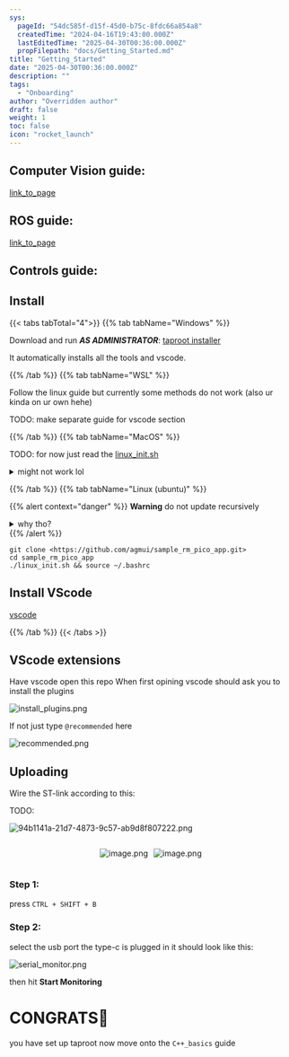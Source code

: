 ```yaml
---
sys:
  pageId: "54dc585f-d15f-45d0-b75c-8fdc66a854a8"
  createdTime: "2024-04-16T19:43:00.000Z"
  lastEditedTime: "2025-04-30T00:36:00.000Z"
  propFilepath: "docs/Getting_Started.md"
title: "Getting_Started"
date: "2025-04-30T00:36:00.000Z"
description: ""
tags:
  - "Onboarding"
author: "Overridden author"
draft: false
weight: 1
toc: false
icon: "rocket_launch"
---
```


## Computer Vision guide:

[link_to_page](86d45bc0-388b-4d26-8848-44f255f73d0e)

## ROS guide:

[link_to_page](3c76c1de-ec8f-46d6-8b0a-294005edc2d5)

## Controls guide:

## Install

{{< tabs tabTotal="4">}}
{{% tab tabName="Windows" %}}

Download and run _**AS ADMINISTRATOR**_: [taproot installer](https://github.com/Thornbots/TeachingFreshies/releases/tag/1.0)

It automatically installs all the tools and vscode.

{{% /tab %}}
{{% tab tabName="WSL" %}}

Follow the linux guide but currently some methods do not work (also ur kinda on ur own hehe)

TODO: make separate guide for vscode section

{{% /tab %}}
{{% tab tabName="MacOS" %}}

TODO: for now just read the [linux_init.sh](https://github.com/agmui/sample_rm_pico_app/blob/main/linux_init.sh)

<details>
<summary>might not work lol</summary>

`brew install libusb pkg-config`

Next install: [vscode](https://code.visualstudio.com/Download)

</details>

{{% /tab %}}
{{% tab tabName="Linux (ubuntu)" %}}

{{% alert context="danger" %}}
**Warning** do not update recursively
<details>
<summary>why tho?</summary>
There are some submodules that may go on for a while (like tinyusb) and I highly
recommend you don't need to get them.
If you want to see what submodules I update just look in `linux_init.sh`
</details>
{{% /alert %}}

```shell
git clone <https://github.com/agmui/sample_rm_pico_app.git>
cd sample_rm_pico_app
./linux_init.sh && source ~/.bashrc
```

## Install VScode

[vscode](https://code.visualstudio.com/Download)

{{% /tab %}}
{{< /tabs >}}

## VScode extensions

Have vscode open this repo
When first opining vscode should ask you to install the plugins

![install_plugins.png](https://prod-files-secure.s3.us-west-2.amazonaws.com/d518164a-d88e-44d1-a4ee-3adb3bd8bce0/89bd30f0-1825-4e77-867b-0a41ce370880/install_plugins.png?X-Amz-Algorithm=AWS4-HMAC-SHA256&X-Amz-Content-Sha256=UNSIGNED-PAYLOAD&X-Amz-Credential=ASIAZI2LB466UHBBXCP5%2F20250704%2Fus-west-2%2Fs3%2Faws4_request&X-Amz-Date=20250704T041918Z&X-Amz-Expires=3600&X-Amz-Security-Token=IQoJb3JpZ2luX2VjEBsaCXVzLXdlc3QtMiJHMEUCIHMldtq1K26EO%2F2LxYuAcyLDP089%2Bx9FT5fDk3sriDjJAiEAyyssQbb4pVc%2B5InVsECihAV6alLKoMLbuf7SH42cT6Qq%2FwMIJBAAGgw2Mzc0MjMxODM4MDUiDNpR7g7%2BUsAy8TcB6CrcAxpnu1Eln4Q3kZVhvG2Z6oI1bduUvjbdIjAFjoq9%2BaifoMLeTOhcQbmBTDWCq3N7prlrBmM0jhnw0Sedm7Tn8r3k0ej6ujBV062Hne6l8t%2FLZZY5G8x%2BU%2FWVgQlNczBlrSu%2BqmKKQV%2BT5zjfoeOc4BIXfLLMQl03vkl9%2F1KY8pwDcMBPGXKkp4gtgGeqmz1%2BPxie3fKRlPy4sjvFWYU0%2F8Eh1Psut0tWx2Kf1JJOWNH8tUPTs1ugavV9Sudw3nO8cGa1xvTJAgeG%2FVO4CqKN8EAs1wcMouv8Q%2BzRtd9AZi1zRCCZ4GdwsJO0QO8mjU38Z6uZ8wRGmvHvjoBJnC1PbYGavUm7r93Anky%2BYRfgCKFT6jUokLhydwT8K4gUVuUnNZDET%2BlwUP0urdErCmbTuETtAgb9aiklsIKcQp3LxPWo6ig2hPVOPMg4s3ZRAX45s2MuMei9cyUKeYjHwKE%2BUe6Fd07op4sAdK4%2FW0XzLz1A6a0tHu5U3nbV0QyvaS%2BLvj1y2l%2B5Paotno5JrpI8v1rdYXMS%2FsCtXMD5EtjREX0lDttUcYNM5y0NxDG5iiivUEGD1ZVPh%2F5JQYNh%2B6ocMLSnt8Pb%2FrcZDmGMYggoDZoiy9CIijGa%2BXaC5g%2BzMNeNncMGOqUBVHd2yLtp3spz12DKqsF9A7NDAVsCtNzdbfTaTmRVIeZfikDCKB5C03KVk%2FrET%2Bl62D6aNUiD86E5RsC%2FFnrOAEEzfSCCQUStZvRUHlhUQELyIHtiU25qcJWGywn0lFrS1hNx1iF%2BRe7Ic5SV%2BZPutOAnh6dc4NWqRO2I1N7JibaXQWimzZ3XxTlPy4974nq5nTBIYCP4yRMXXG2Ou20EkPvH8WOG&X-Amz-Signature=a4ffa33ecf1d7707b0689c1eb136cf8e7de31189bd4e8325b5e91b559f567e6d&X-Amz-SignedHeaders=host&x-amz-checksum-mode=ENABLED&x-id=GetObject)

If not just type `@recommended` here  

![recommended.png](https://prod-files-secure.s3.us-west-2.amazonaws.com/d518164a-d88e-44d1-a4ee-3adb3bd8bce0/61e661e9-5d85-4dfc-be0d-8d2097a5e793/recommended.png?X-Amz-Algorithm=AWS4-HMAC-SHA256&X-Amz-Content-Sha256=UNSIGNED-PAYLOAD&X-Amz-Credential=ASIAZI2LB466UHBBXCP5%2F20250704%2Fus-west-2%2Fs3%2Faws4_request&X-Amz-Date=20250704T041918Z&X-Amz-Expires=3600&X-Amz-Security-Token=IQoJb3JpZ2luX2VjEBsaCXVzLXdlc3QtMiJHMEUCIHMldtq1K26EO%2F2LxYuAcyLDP089%2Bx9FT5fDk3sriDjJAiEAyyssQbb4pVc%2B5InVsECihAV6alLKoMLbuf7SH42cT6Qq%2FwMIJBAAGgw2Mzc0MjMxODM4MDUiDNpR7g7%2BUsAy8TcB6CrcAxpnu1Eln4Q3kZVhvG2Z6oI1bduUvjbdIjAFjoq9%2BaifoMLeTOhcQbmBTDWCq3N7prlrBmM0jhnw0Sedm7Tn8r3k0ej6ujBV062Hne6l8t%2FLZZY5G8x%2BU%2FWVgQlNczBlrSu%2BqmKKQV%2BT5zjfoeOc4BIXfLLMQl03vkl9%2F1KY8pwDcMBPGXKkp4gtgGeqmz1%2BPxie3fKRlPy4sjvFWYU0%2F8Eh1Psut0tWx2Kf1JJOWNH8tUPTs1ugavV9Sudw3nO8cGa1xvTJAgeG%2FVO4CqKN8EAs1wcMouv8Q%2BzRtd9AZi1zRCCZ4GdwsJO0QO8mjU38Z6uZ8wRGmvHvjoBJnC1PbYGavUm7r93Anky%2BYRfgCKFT6jUokLhydwT8K4gUVuUnNZDET%2BlwUP0urdErCmbTuETtAgb9aiklsIKcQp3LxPWo6ig2hPVOPMg4s3ZRAX45s2MuMei9cyUKeYjHwKE%2BUe6Fd07op4sAdK4%2FW0XzLz1A6a0tHu5U3nbV0QyvaS%2BLvj1y2l%2B5Paotno5JrpI8v1rdYXMS%2FsCtXMD5EtjREX0lDttUcYNM5y0NxDG5iiivUEGD1ZVPh%2F5JQYNh%2B6ocMLSnt8Pb%2FrcZDmGMYggoDZoiy9CIijGa%2BXaC5g%2BzMNeNncMGOqUBVHd2yLtp3spz12DKqsF9A7NDAVsCtNzdbfTaTmRVIeZfikDCKB5C03KVk%2FrET%2Bl62D6aNUiD86E5RsC%2FFnrOAEEzfSCCQUStZvRUHlhUQELyIHtiU25qcJWGywn0lFrS1hNx1iF%2BRe7Ic5SV%2BZPutOAnh6dc4NWqRO2I1N7JibaXQWimzZ3XxTlPy4974nq5nTBIYCP4yRMXXG2Ou20EkPvH8WOG&X-Amz-Signature=664b8d0b20a111f0a8e401d6722a13cf06a687bb8ee84c66e6681933543fc038&X-Amz-SignedHeaders=host&x-amz-checksum-mode=ENABLED&x-id=GetObject)

## Uploading

Wire the ST-link according to this:

TODO:

![94b1141a-21d7-4873-9c57-ab9d8f807222.png](https://prod-files-secure.s3.us-west-2.amazonaws.com/d518164a-d88e-44d1-a4ee-3adb3bd8bce0/e5fad17d-ab82-4300-9f4c-505ab4b1202c/94b1141a-21d7-4873-9c57-ab9d8f807222.png?X-Amz-Algorithm=AWS4-HMAC-SHA256&X-Amz-Content-Sha256=UNSIGNED-PAYLOAD&X-Amz-Credential=ASIAZI2LB466UHBBXCP5%2F20250704%2Fus-west-2%2Fs3%2Faws4_request&X-Amz-Date=20250704T041918Z&X-Amz-Expires=3600&X-Amz-Security-Token=IQoJb3JpZ2luX2VjEBsaCXVzLXdlc3QtMiJHMEUCIHMldtq1K26EO%2F2LxYuAcyLDP089%2Bx9FT5fDk3sriDjJAiEAyyssQbb4pVc%2B5InVsECihAV6alLKoMLbuf7SH42cT6Qq%2FwMIJBAAGgw2Mzc0MjMxODM4MDUiDNpR7g7%2BUsAy8TcB6CrcAxpnu1Eln4Q3kZVhvG2Z6oI1bduUvjbdIjAFjoq9%2BaifoMLeTOhcQbmBTDWCq3N7prlrBmM0jhnw0Sedm7Tn8r3k0ej6ujBV062Hne6l8t%2FLZZY5G8x%2BU%2FWVgQlNczBlrSu%2BqmKKQV%2BT5zjfoeOc4BIXfLLMQl03vkl9%2F1KY8pwDcMBPGXKkp4gtgGeqmz1%2BPxie3fKRlPy4sjvFWYU0%2F8Eh1Psut0tWx2Kf1JJOWNH8tUPTs1ugavV9Sudw3nO8cGa1xvTJAgeG%2FVO4CqKN8EAs1wcMouv8Q%2BzRtd9AZi1zRCCZ4GdwsJO0QO8mjU38Z6uZ8wRGmvHvjoBJnC1PbYGavUm7r93Anky%2BYRfgCKFT6jUokLhydwT8K4gUVuUnNZDET%2BlwUP0urdErCmbTuETtAgb9aiklsIKcQp3LxPWo6ig2hPVOPMg4s3ZRAX45s2MuMei9cyUKeYjHwKE%2BUe6Fd07op4sAdK4%2FW0XzLz1A6a0tHu5U3nbV0QyvaS%2BLvj1y2l%2B5Paotno5JrpI8v1rdYXMS%2FsCtXMD5EtjREX0lDttUcYNM5y0NxDG5iiivUEGD1ZVPh%2F5JQYNh%2B6ocMLSnt8Pb%2FrcZDmGMYggoDZoiy9CIijGa%2BXaC5g%2BzMNeNncMGOqUBVHd2yLtp3spz12DKqsF9A7NDAVsCtNzdbfTaTmRVIeZfikDCKB5C03KVk%2FrET%2Bl62D6aNUiD86E5RsC%2FFnrOAEEzfSCCQUStZvRUHlhUQELyIHtiU25qcJWGywn0lFrS1hNx1iF%2BRe7Ic5SV%2BZPutOAnh6dc4NWqRO2I1N7JibaXQWimzZ3XxTlPy4974nq5nTBIYCP4yRMXXG2Ou20EkPvH8WOG&X-Amz-Signature=df240478ed5622745ff703095425146c18c1a5123b3714f197ebf2ae914ae40a&X-Amz-SignedHeaders=host&x-amz-checksum-mode=ENABLED&x-id=GetObject)

<div style="display: flex;flex-direction: row; column-gap:10px; max-width: 630px;justify-content: center;">
<div>

![image.png](https://prod-files-secure.s3.us-west-2.amazonaws.com/d518164a-d88e-44d1-a4ee-3adb3bd8bce0/210ecb78-1116-4d7b-b9b7-2292f66fa2c2/image.png?X-Amz-Algorithm=AWS4-HMAC-SHA256&X-Amz-Content-Sha256=UNSIGNED-PAYLOAD&X-Amz-Credential=ASIAZI2LB46632KT3HIH%2F20250704%2Fus-west-2%2Fs3%2Faws4_request&X-Amz-Date=20250704T041920Z&X-Amz-Expires=3600&X-Amz-Security-Token=IQoJb3JpZ2luX2VjEBsaCXVzLXdlc3QtMiJHMEUCIBWkIhbiT4y1l0UUDR7GQghBQ87%2Bde1YLPMCwMz%2Bv4%2BQAiEAvLFWe0ZoPqBdGqCF9Byco7AXsAEpqpkpKPPg9kBcSf8q%2FwMIJBAAGgw2Mzc0MjMxODM4MDUiDPHZQiusjNxTi5aXACrcA%2Ft2J2SHP3ViRglGVs1KVxAlzf977uGDym4ruoHYKDyTJvbevBCV7Qz5eS%2BIsuU%2FK1cHlFt8Pu6gCXJo8Rks%2FGmhwgzwnwJNYhg2L6ZeDfgMTc3cjHbxZMFZFQtd0d0rP3ldVWYr6OObGWoQx2EOqvkYLPeMCynRx55IWgiVnH6dj77zAtRgh9T3F7FIaMEcYKIRm%2F7UZ%2Fw1ajgD5WCeSrAlILj%2BcpKrHZYlISRMtoOAWb1dCHWJxGuI8vh56i2chkKZqgSHsHqEBBHFMMDyPHgama5PZtyc%2Fe2zN4Zz%2Bkkxh1yiFx87m%2BcymbpheLTe7n%2BH9OzfwcAQaiS2f8iGzE7ciQcIKRjXBMjJ94FOoekRHVhKE7OTd1TaUtyFkGR7C%2FJnT40KzS%2Fb7TmV1FihPGIBXC8sWjDzQqoTEnTDbxUvQmuqaE3Lzj5IET4ouSn9mnHXAqvnJ%2B6sLKQn2QlLUpLZvd7%2FwtqYuvp7y%2BhtSvWM1vL4ScM%2F44gxmBOFmgQbFyHx3RvZGW9yU4XPk%2FqRG6ygETK3aVF%2F6oTdrF91eubY6X4LvlpDeaF6au2sgzxYrMJ8u%2F%2FF3lmGqlut2F4K07l8iow0aJC%2FmbtfVvJ1YOPb500DJH8YY7jcsmrDMIGOncMGOqUByA2ErcstqH1WDM4z%2BlW8HhwzqEu9TYrrGD4EXvMzhyiSHlFYKhLYl%2FV5OyOcHAHtvUn4C4KkhztbMSAPBrO2XZVQrSsgr9Xhlhc5KIsMYHakA0%2FWDCx%2BOD1jbQppzQqeuXF8nEBKOGlVH2%2FEquSNT%2FSc%2Fthfo3JL4O3nbLXY%2FSX5gPpCRxNReWKFTv4yFaykK1zXs49o8PaJqa077Tz4hmh7h%2Fuq&X-Amz-Signature=2e91d60ac6c6cb8bc21b73ec1944995d6bf8c7ad0d0b28890418f07d94691bc6&X-Amz-SignedHeaders=host&x-amz-checksum-mode=ENABLED&x-id=GetObject)

</div>
<div>

![image.png](https://prod-files-secure.s3.us-west-2.amazonaws.com/d518164a-d88e-44d1-a4ee-3adb3bd8bce0/33a0fd0f-8ca6-4a86-8e09-26e95ded1fff/image.png?X-Amz-Algorithm=AWS4-HMAC-SHA256&X-Amz-Content-Sha256=UNSIGNED-PAYLOAD&X-Amz-Credential=ASIAZI2LB466YIS6OREY%2F20250704%2Fus-west-2%2Fs3%2Faws4_request&X-Amz-Date=20250704T041920Z&X-Amz-Expires=3600&X-Amz-Security-Token=IQoJb3JpZ2luX2VjEBsaCXVzLXdlc3QtMiJIMEYCIQCKf6eSelHeW44gjm%2Fwig2D9tnQrYi2ycTL6rwdnf11ygIhAP5mu6TabD%2FMhyhIOtETK4rShbWgSG2tktgb4zEMYaJkKv8DCCQQABoMNjM3NDIzMTgzODA1IgyNoXyS1Xui8TSzzT8q3AMu2hThOaRW53ntdNkkClvmFoVMlQV9afHXyYb7Dagkj3SkvVLxi5ANweRhJdkASO97jCTYjEItt7%2BGsIZ%2FNhV%2FW7U4f5TEjYApaVvCdeaS6eDvy2OWqy82LYPaZT2MfWMT5uLvkRwi3h4U1oWfV%2BDB%2B%2BlPhYhl4ZCvzb1f2GMkRKHcpeGJzfEdhAR0%2FGmC0n502iahS6h7n1WQfrTz0DNqMQJ9uLZ7MQLfEXRlQQmpbotNEvN3PMTYsfIGSQMxwyoR4uxdwN8W6M%2FNtxtQhsT%2BroZCtM8WwMS1cAE1pAgYmMA61uosrriY7j4QyD85uMPNhqw1Ag21Fp%2B0koIMEQopCjGFqP0JDT49gmazyIP6aCRZvl5Wqko83IyhvhYn73dcp69%2F1QAQ43CehiWUHMF9rj93xHi%2BDRbp%2By0GeR7qR5sj8MsMnGpKANyD6A2endDgSVjHfgSo7FqsFjA81vtdxehOgvii5Tj%2BOZiKopMkGlugzfm0aYUYrOZGK5WofHKng%2BYWg7P%2BW1m6hc8g3yoZbVGpLCFj3REWxHTnpy6KnYNSrE%2FdiqYsMdbNSV3mt%2FpV0NZktux9wbFP6dGEnaw984OYdNlS%2Fs5%2FPJDZ0pliuisnsn53OvtIu0peeTDLjp3DBjqkAURT83j1Nh7YEC3%2BU1dsCYIjIETtVNTuZjjHqor4FBl34jPthtpTLc%2Fa3uBt2fzWMo6rSr29SjTNstrHf%2BZCZBDVQcXxK01wtTJyE%2FJpgWP8TTsX2dSOsXsijwzIKp04Jdf6jFH41EpKGWGUNgVwmuoBUVhNP6Zh7%2FhAjIQ0aqb0lesazW94Egeb2WSqvTJyerlDKbJVjENUUWYcibVa7K37JYeR&X-Amz-Signature=7ed8276d6e4dcd4ec0d993e4fc281d41317527f43b8b4e69a859a045df59cce2&X-Amz-SignedHeaders=host&x-amz-checksum-mode=ENABLED&x-id=GetObject)

</div>
</div>

### Step 1:

press `CTRL + SHIFT + B`

### Step 2:

select the usb port the type-c is plugged in it should look like this:

![serial_monitor.png](https://prod-files-secure.s3.us-west-2.amazonaws.com/d518164a-d88e-44d1-a4ee-3adb3bd8bce0/f03f4774-05d4-4393-b6a0-d5efb6d315ab/serial_monitor.png?X-Amz-Algorithm=AWS4-HMAC-SHA256&X-Amz-Content-Sha256=UNSIGNED-PAYLOAD&X-Amz-Credential=ASIAZI2LB466UHBBXCP5%2F20250704%2Fus-west-2%2Fs3%2Faws4_request&X-Amz-Date=20250704T041918Z&X-Amz-Expires=3600&X-Amz-Security-Token=IQoJb3JpZ2luX2VjEBsaCXVzLXdlc3QtMiJHMEUCIHMldtq1K26EO%2F2LxYuAcyLDP089%2Bx9FT5fDk3sriDjJAiEAyyssQbb4pVc%2B5InVsECihAV6alLKoMLbuf7SH42cT6Qq%2FwMIJBAAGgw2Mzc0MjMxODM4MDUiDNpR7g7%2BUsAy8TcB6CrcAxpnu1Eln4Q3kZVhvG2Z6oI1bduUvjbdIjAFjoq9%2BaifoMLeTOhcQbmBTDWCq3N7prlrBmM0jhnw0Sedm7Tn8r3k0ej6ujBV062Hne6l8t%2FLZZY5G8x%2BU%2FWVgQlNczBlrSu%2BqmKKQV%2BT5zjfoeOc4BIXfLLMQl03vkl9%2F1KY8pwDcMBPGXKkp4gtgGeqmz1%2BPxie3fKRlPy4sjvFWYU0%2F8Eh1Psut0tWx2Kf1JJOWNH8tUPTs1ugavV9Sudw3nO8cGa1xvTJAgeG%2FVO4CqKN8EAs1wcMouv8Q%2BzRtd9AZi1zRCCZ4GdwsJO0QO8mjU38Z6uZ8wRGmvHvjoBJnC1PbYGavUm7r93Anky%2BYRfgCKFT6jUokLhydwT8K4gUVuUnNZDET%2BlwUP0urdErCmbTuETtAgb9aiklsIKcQp3LxPWo6ig2hPVOPMg4s3ZRAX45s2MuMei9cyUKeYjHwKE%2BUe6Fd07op4sAdK4%2FW0XzLz1A6a0tHu5U3nbV0QyvaS%2BLvj1y2l%2B5Paotno5JrpI8v1rdYXMS%2FsCtXMD5EtjREX0lDttUcYNM5y0NxDG5iiivUEGD1ZVPh%2F5JQYNh%2B6ocMLSnt8Pb%2FrcZDmGMYggoDZoiy9CIijGa%2BXaC5g%2BzMNeNncMGOqUBVHd2yLtp3spz12DKqsF9A7NDAVsCtNzdbfTaTmRVIeZfikDCKB5C03KVk%2FrET%2Bl62D6aNUiD86E5RsC%2FFnrOAEEzfSCCQUStZvRUHlhUQELyIHtiU25qcJWGywn0lFrS1hNx1iF%2BRe7Ic5SV%2BZPutOAnh6dc4NWqRO2I1N7JibaXQWimzZ3XxTlPy4974nq5nTBIYCP4yRMXXG2Ou20EkPvH8WOG&X-Amz-Signature=7e50b86b7b3990edff804d6ebeb1396e1047b7ccac0243944b8c70737ca24b31&X-Amz-SignedHeaders=host&x-amz-checksum-mode=ENABLED&x-id=GetObject)

then hit **Start Monitoring**

# CONGRATS🎉

you have set up taproot now move onto the `C++_basics` guide
